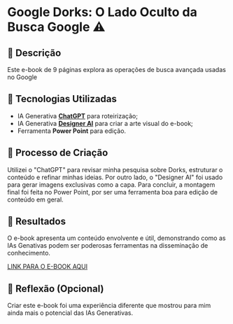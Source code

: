 # Google Dorks: O Lado Oculto da Busca Google ⚠️

## 📒 Descrição
Este e-book de 9 páginas explora as operações de busca avançada usadas no Google

## 🤖 Tecnologias Utilizadas
- IA Generativa **[ChatGPT](https://chat.openai.com)** para roteirização;
- IA Generativa **[Designer AI](https://designer.microsoft.com/)** para criar a arte visual do e-book;
- Ferramenta **Power Point** para edição.

## 🧐 Processo de Criação
Utilizei o "ChatGPT" para revisar minha pesquisa sobre Dorks, estruturar o conteúdo e refinar minhas ideias. Por outro lado, o "Designer AI" foi usado para gerar imagens exclusivas como a capa. Para concluir, a montagem final foi feita no Power Point, por ser uma ferramenta boa para edição de conteúdo em geral.

## 🚀 Resultados
O e-book apresenta um conteúdo envolvente e útil, demonstrando como as IAs Genativas podem ser poderosas ferramentas na disseminação de conhecimento.

[LINK PARA O E-BOOK AQUI](https://github.com/carlogia7/lab-DIO-Bootcamp/blob/main/Ebook%20-%20dorks.pdf)

## 💭 Reflexão (Opcional)
Criar este e-book foi uma experiência diferente que mostrou para mim ainda mais o potencial das IAs Generativas.
